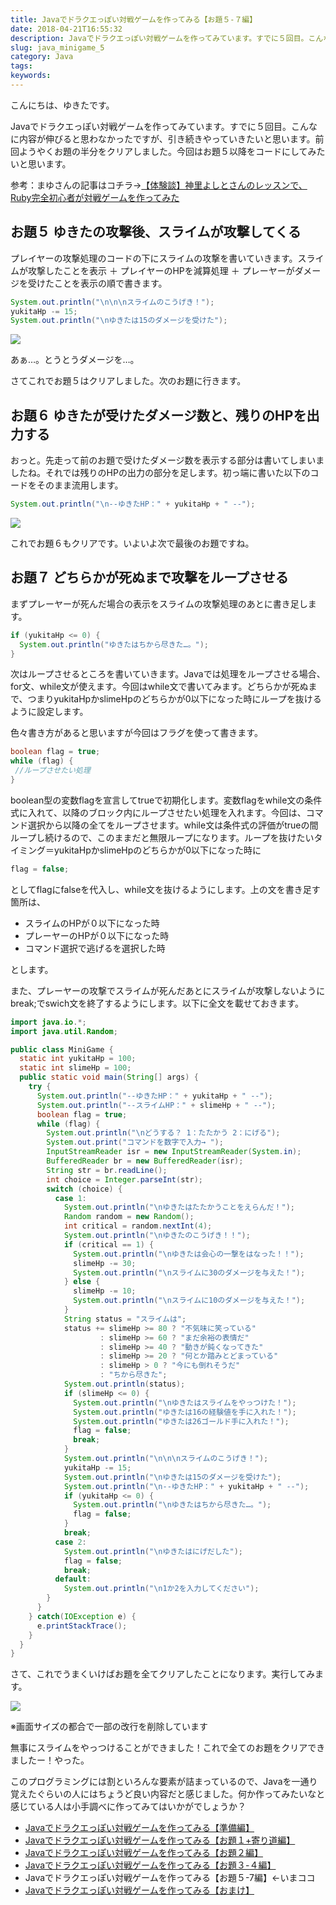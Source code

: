 ```yaml
---
title: Javaでドラクエっぽい対戦ゲームを作ってみる【お題５-７編】
date: 2018-04-21T16:55:32
description: Javaでドラクエっぽい対戦ゲームを作ってみています。すでに５回目。こんなに内容が伸びると思わなかった
slug: java_minigame_5
category: Java
tags: 
keywords: 
---
```


こんにちは、ゆきたです。

Javaでドラクエっぽい対戦ゲームを作ってみています。すでに５回目。こんなに内容が伸びると思わなかったですが、引き続きやっていきたいと思います。前回ようやくお題の半分をクリアしました。今回はお題５以降をコードにしてみたいと思います。

参考：まゆさんの記事はコチラ→[【体験談】神里よしとさんのレッスンで、 Ruby完全初心者が対戦ゲームを作ってみた](https://www.mayuowl.com/ruby-first/)

## お題５ ゆきたの攻撃後、スライムが攻撃してくる

プレイヤーの攻撃処理のコードの下にスライムの攻撃を書いていきます。スライムが攻撃したことを表示 ＋ プレイヤーのHPを減算処理 ＋ プレーヤーがダメージを受けたことを表示の順で書きます。
```Java
System.out.println("\n\n\nスライムのこうげき！");
yukitaHp -= 15;
System.out.println("\nゆきたは15のダメージを受けた");
```
![](スクリーンショット-2018-04-21-15.35.50.png)

あぁ…。とうとうダメージを…。

さてこれでお題５はクリアしました。次のお題に行きます。

## お題６ ゆきたが受けたダメージ数と、残りのHPを出力する

おっと。先走って前のお題で受けたダメージ数を表示する部分は書いてしまいましたね。それでは残りのHPの出力の部分を足します。初っ端に書いた以下のコードをそのまま流用します。
```Java
System.out.println("\n--ゆきたHP：" + yukitaHp + " --");
```
![](スクリーンショット-2018-04-21-15.42.55.png)

これでお題６もクリアです。いよいよ次で最後のお題ですね。

## お題７ どちらかが死ぬまで攻撃をループさせる

まずプレーヤーが死んだ場合の表示をスライムの攻撃処理のあとに書き足します。
```Java
if (yukitaHp <= 0) {
  System.out.println("ゆきたはちから尽きた…。");
}
```
次はループさせるところを書いていきます。Javaでは処理をループさせる場合、for文、while文が使えます。今回はwhile文で書いてみます。どちらかが死ぬまで、つまりyukitaHpかslimeHpのどちらかが0以下になった時にループを抜けるように設定します。

色々書き方があると思いますが今回はフラグを使って書きます。
```Java
boolean flag = true;
while (flag) {
 //ループさせたい処理
}
```
boolean型の変数flagを宣言してtrueで初期化します。変数flagをwhile文の条件式に入れて、以降のブロック内にループさせたい処理を入れます。今回は、コマンド選択から以降の全てをループさせます。while文は条件式の評価がtrueの間ループし続けるので、このままだと無限ループになります。ループを抜けたいタイミング＝yukitaHpかslimeHpのどちらかが0以下になった時に
```Java
flag = false;
```
としてflagにfalseを代入し、while文を抜けるようにします。上の文を書き足す箇所は、

- スライムのHPが０以下になった時
- プレーヤーのHPが０以下になった時
- コマンド選択で逃げるを選択した時

とします。

また、プレーヤーの攻撃でスライムが死んだあとにスライムが攻撃しないようにbreak;でswich文を終了するようにします。以下に全文を載せておきます。
```Java
import java.io.*;
import java.util.Random;

public class MiniGame {
  static int yukitaHp = 100;
  static int slimeHp = 100;
  public static void main(String[] args) {
    try {
      System.out.println("--ゆきたHP：" + yukitaHp + " --");
      System.out.println("--スライムHP：" + slimeHp + " --");
      boolean flag = true;
      while (flag) {
        System.out.println("\nどうする？ 1：たたかう 2：にげる");
        System.out.print("コマンドを数字で入力→ ");
        InputStreamReader isr = new InputStreamReader(System.in);
        BufferedReader br = new BufferedReader(isr);
        String str = br.readLine();
        int choice = Integer.parseInt(str);
        switch (choice) {
          case 1:
            System.out.println("\nゆきたはたたかうことをえらんだ！");
            Random random = new Random();
            int critical = random.nextInt(4);
            System.out.println("\nゆきたのこうげき！！");
            if (critical == 1) {
              System.out.println("\nゆきたは会心の一撃をはなった！！");
              slimeHp -= 30;
              System.out.println("\nスライムに30のダメージを与えた！");
            } else {
              slimeHp -= 10;
              System.out.println("\nスライムに10のダメージを与えた！");
            }
            String status = "スライムは";
            status += slimeHp >= 80 ? "不気味に笑っている"
                    : slimeHp >= 60 ? "まだ余裕の表情だ"
                    : slimeHp >= 40 ? "動きが鈍くなってきた"
                    : slimeHp >= 20 ? "何とか踏みとどまっている"
                    : slimeHp > 0 ? "今にも倒れそうだ"
                    : "ちから尽きた";
            System.out.println(status);
            if (slimeHp <= 0) {
              System.out.println("\nゆきたはスライムをやっつけた！");
              System.out.println("ゆきたは16の経験値を手に入れた！");
              System.out.println("ゆきたは26ゴールド手に入れた！");
              flag = false;
              break;
            }
            System.out.println("\n\n\nスライムのこうげき！");
            yukitaHp -= 15;
            System.out.println("\nゆきたは15のダメージを受けた");
            System.out.println("\n--ゆきたHP：" + yukitaHp + " --");
            if (yukitaHp <= 0) {
              System.out.println("\nゆきたはちから尽きた…。");
              flag = false;
            }
            break;
          case 2:
            System.out.println("\nゆきたはにげだした");
            flag = false;
            break;
          default:
            System.out.println("\n1か2を入力してください");
        }
      }
    } catch(IOException e) {
      e.printStackTrace();
    }
  }
}
```
さて、これでうまくいけばお題を全てクリアしたことになります。実行してみます。

![](スクリーンショット-2018-04-21-16.42.09.png)

※画面サイズの都合で一部の改行を削除しています

無事にスライムをやっつけることができました！これで全てのお題をクリアできましたー！やった。

このプログラミングには割といろんな要素が詰まっているので、Javaを一通り覚えたぐらいの人にはちょうど良い内容だと感じました。何か作ってみたいなと感じている人は小手調べに作ってみてはいかがでしょうか？

- [Javaでドラクエっぽい対戦ゲームを作ってみる【準備編】](https://creatase.info/java_minigame_1/)
- [Javaでドラクエっぽい対戦ゲームを作ってみる【お題１+寄り道編】](https://creatase.info/java_nimigame_2/)
- [Javaでドラクエっぽい対戦ゲームを作ってみる【お題２編】](https://creatase.info/java_nimigame_3/)
- [Javaでドラクエっぽい対戦ゲームを作ってみる【お題３-４編】](https://creatase.info/java_minigame_4/)
- Javaでドラクエっぽい対戦ゲームを作ってみる【お題５-7編】←いまココ
- [Javaでドラクエっぽい対戦ゲームを作ってみる【おまけ】](https://creatase.info/java_minigame_6/)
